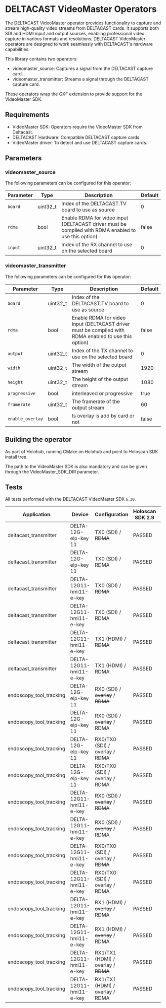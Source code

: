 # DELTACAST VideoMaster Operators

The DELTACAST VideoMaster operator provides functionality to capture and stream high-quality video streams from DELTACAST cards. It supports both SDI and HDMI input and output sources, enabling professional video capture in various formats and resolutions. DELTACAST VideoMaster operators are designed to work seamlessly with DELTACAST's hardware capabilities.

This library contains two operators:
- videomaster_source: Captures a signal from the DELTACAST capture card.
- videomaster_transmitter: Streams a signal through the DELTACAST capture card.

These operators wrap the GXF extension to provide support for the VideoMaster SDK.

## Requirements

* VideoMaster SDK: Operators require the VideoMaster SDK from Deltacast.
* DELTACAST Hardware: Compatible DELTACAST capture cards.
* VideoMaster driver: To detect and use DELTACAST capture cards.

## Parameters

### videomaster_source
The following parameters can be configured for this operator:

| Parameter | Type     | Description                                                                                          | Default |
| --------- | -------- | ---------------------------------------------------------------------------------------------------- | ------- |
| `board`   | uint32_t | Index of the DELTACAST.TV board to use as source                                                     | 0       |
| `rdma`    | bool     | Enable RDMA for video input (DELTACAST driver must be compiled with RDMA enabled to use this option) | false   |
| `input`   | uint32_t | Index of the RX channel to use on the selected board                                                 | 0       |

### videomaster_transmitter
The following parameters can be configured for this operator:

| Parameter        | Type     | Description                                                                                          | Default |
| ---------------- | -------- | ---------------------------------------------------------------------------------------------------- | ------- |
| `board`          | uint32_t | Index of the DELTACAST.TV board to use as source                                                     | 0       |
| `rdma`           | bool     | Enable RDMA for video input (DELTACAST driver must be compiled with RDMA enabled to use this option) | false   |
| `output`         | uint32_t | Index of the TX channel to use on the selected board                                                 | 0       |
| `width`          | uint32_t | The width of the output stream                                                                       | 1920    |
| `height`         | uint32_t | The height of the output stream                                                                      | 1080    |
| `progressive`    | bool     | interleaved or progressive                                                                           | true    |
| `framerate`      | uint32_t | The framerate of the output stream                                                                   | 60      |
| `enable_overlay` | bool     | Is overlay is add by card or not                                                                     | false   |

## Building the operator

As part of Holohub, running CMake on Holohub and point to Holoscan SDK install tree.

The path to the VideoMaster SDK is also mandatory and can be given through the VideoMaster_SDK_DIR parameter.

## Tests

All tests performed with the DELTACAST VideoMaster SDK `6.30`.

| Application             | Device                  | Configuration                       | Holoscan SDK 2.9 | Holoscan SDK 3.0 | Holoscan SDK 3.1 |
| ----------------------- | ----------------------- | ----------------------------------- | ---------------- | ---------------- | ---------------- |
| deltacast_transmitter   | DELTA-12G-elp-key 11    | TX0 (SDI) / ~~RDMA~~                | PASSED           | PASSED           | PASSED           |
| deltacast_transmitter   | DELTA-12G-elp-key 11    | TX0 (SDI) / RDMA                    | PASSED           | PASSED           | PASSED           |
| deltacast_transmitter   | DELTA-12G11-hmi11-e-key | TX0 (SDI) / ~~RDMA~~                | PASSED           | PASSED           | PASSED           |
| deltacast_transmitter   | DELTA-12G11-hmi11-e-key | TX0 (SDI) / RDMA                    | PASSED           | PASSED           | PASSED           |
| deltacast_transmitter   | DELTA-12G11-hmi11-e-key | TX1 (HDMI) / ~~RDMA~~               | PASSED           | PASSED           | PASSED           |
| deltacast_transmitter   | DELTA-12G11-hmi11-e-key | TX1 (HDMI) / RDMA                   | PASSED           | PASSED           | PASSED           |
| endoscopy_tool_tracking | DELTA-12G-elp-key 11    | RX0 (SDI) / ~~overlay~~ / ~~RDMA~~  | PASSED           | PASSED           | PASSED           |
| endoscopy_tool_tracking | DELTA-12G-elp-key 11    | RX0 (SDI) / ~~overlay~~ / RDMA      | PASSED           | PASSED           | PASSED           |
| endoscopy_tool_tracking | DELTA-12G-elp-key 11    | RX0/TX0 (SDI) / overlay / ~~RDMA~~  | PASSED           | PASSED           | PASSED           |
| endoscopy_tool_tracking | DELTA-12G-elp-key 11    | RX0/TX0 (SDI) / overlay / RDMA      | PASSED           | PASSED           | PASSED           |
| endoscopy_tool_tracking | DELTA-12G11-hmi11-e-key | RX0 (SDI) / ~~overlay~~ / ~~RDMA~~  | PASSED           | PASSED           | PASSED           |
| endoscopy_tool_tracking | DELTA-12G11-hmi11-e-key | RX0 (SDI) / ~~overlay~~ / RDMA      | PASSED           | PASSED           | PASSED           |
| endoscopy_tool_tracking | DELTA-12G11-hmi11-e-key | RX0/TX0 (SDI) / overlay / ~~RDMA~~  | PASSED           | PASSED           | PASSED           |
| endoscopy_tool_tracking | DELTA-12G11-hmi11-e-key | RX0/TX0 (SDI) / overlay / RDMA      | PASSED           | PASSED           | PASSED           |
| endoscopy_tool_tracking | DELTA-12G11-hmi11-e-key | RX1 (HDMI) / ~~overlay~~ / ~~RDMA~~ | PASSED           | PASSED           | PASSED           |
| endoscopy_tool_tracking | DELTA-12G11-hmi11-e-key | RX1 (HDMI) / ~~overlay~~ / RDMA     | PASSED           | PASSED           | PASSED           |
| endoscopy_tool_tracking | DELTA-12G11-hmi11-e-key | RX1/TX1 (HDMI) / overlay / ~~RDMA~~ | PASSED           | PASSED           | PASSED           |
| endoscopy_tool_tracking | DELTA-12G11-hmi11-e-key | RX1/TX1 (HDMI) / overlay / RDMA     | PASSED           | PASSED           | PASSED           |